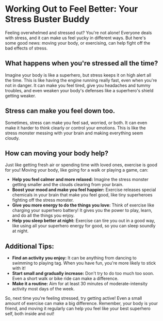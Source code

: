 # Working Out to Feel Better: Your Stress Buster Buddy

Feeling overwhelmed and stressed out? You're not alone! Everyone deals with stress, and it can make us feel yucky in different ways. But here's some good news: moving your body, or exercising, can help fight off the bad effects of stress.

## What happens when you're stressed all the time?

Imagine your body is like a superhero, but stress keeps it on high alert all the time. This is like having the engine running really fast, even when you're not in danger. It can make you feel tired, give you headaches and tummy troubles, and even weaken your body's defenses like a superhero's shield getting weaker.

## Stress can make you feel down too.

Sometimes, stress can make you feel sad, worried, or both. It can even make it harder to think clearly or control your emotions. This is like the stress monster messing with your brain and making everything seem cloudy.

## How can moving your body help?

Just like getting fresh air or spending time with loved ones, exercise is good for you! Moving your body, like going for a walk or playing a game, can:

- **Help you feel calmer and more relaxed:** Imagine the stress monster getting smaller and the clouds clearing from your brain.
- **Boost your mood and make you feel happier:** Exercise releases special chemicals in your brain that make you feel good, like tiny superheroes fighting off the stress monster.
- **Give you more energy to do the things you love:** Think of exercise like charging your superhero battery! It gives you the power to play, learn, and do all the things you enjoy.
- **Help you sleep better at night:** Exercise can tire you out in a good way, like using all your superhero energy for good, so you can sleep soundly at night.

## Additional Tips:

- **Find an activity you enjoy:** It can be anything from dancing to swimming to playing tag. When you have fun, you're more likely to stick with it!
- **Start small and gradually increase:** Don't try to do too much too soon. Even a short walk or bike ride can make a difference.
- **Make it a routine:** Aim for at least 30 minutes of moderate-intensity activity most days of the week.

So, next time you're feeling stressed, try getting active! Even a small amount of exercise can make a big difference. Remember, your body is your friend, and moving it regularly can help you feel like your best superhero self, both inside and out!
